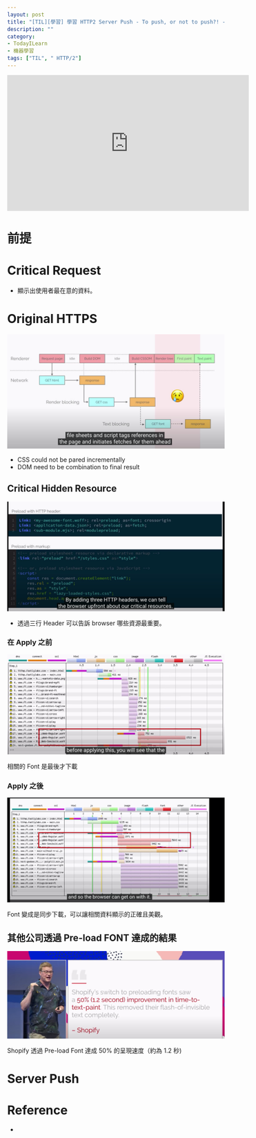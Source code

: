 ```yaml
---
layout: post
title: "[TIL][學習] 學習 HTTP2 Server Push - To push, or not to push?! - The future of HTTP/2 server push - Patrick Hamann"
description: ""
category: 
- TodayILearn
- 機器學習
tags: ["TIL", " HTTP/2"]
---
```


<iframe width="560" height="315" src="https://www.youtube.com/embed/cznVISavm-k" title="YouTube video player" frameborder="0" allow="accelerometer; autoplay; clipboard-write; encrypted-media; gyroscope; picture-in-picture" allowfullscreen></iframe>



# 前提




# Critical Request

- 顯示出使用者最在意的資料。

# Original HTTPS

![image-20211007144201246](../images/2021/image-20211007144201246.png)



- CSS could not be pared incrementally 
- DOM need to be combination to final result

## Critical Hidden Resource

![image-20211007144209222](../images/2021/image-20211007144209222.png)

- 透過三行 Header  可以告訴 browser 哪些資源最重要。

### 在 Apply 之前

![image-20211007144216401](../images/2021/image-20211007144216401.png)

相關的 Font 是最後才下載

### Apply 之後

![image-20211007144225091](../images/2021/image-20211007144225091.png)

Font 變成是同步下載，可以讓相關資料顯示的正確且美觀。

## 其他公司透過 Pre-load FONT 達成的結果



![image-20211007144414420](../images/2021/image-20211007144414420.png)

Shopify 透過 Pre-load Font 達成 50% 的呈現速度（約為 1.2 秒)

# Server Push 







# Reference

- 
